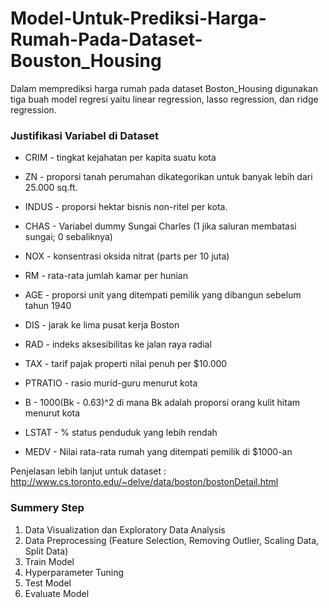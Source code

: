 # Model-Untuk-Prediksi-Harga-Rumah-Pada-Dataset-Bouston_Housing
Dalam memprediksi harga rumah pada dataset Boston_Housing digunakan tiga buah model regresi yaitu linear regression, lasso regression, dan ridge regression.

### Justifikasi Variabel di Dataset
- CRIM - tingkat kejahatan per kapita suatu kota
- ZN - proporsi tanah perumahan dikategorikan untuk banyak lebih dari 25.000 sq.ft.
- INDUS - proporsi hektar bisnis non-ritel per kota.
- CHAS - Variabel dummy Sungai Charles (1 jika saluran membatasi sungai; 0 sebaliknya)
- NOX - konsentrasi oksida nitrat (parts per 10 juta)
- RM - rata-rata jumlah kamar per hunian
- AGE - proporsi unit yang ditempati pemilik yang dibangun sebelum tahun 1940
- DIS - jarak ke lima pusat kerja Boston
- RAD - indeks aksesibilitas ke jalan raya radial
- TAX - tarif pajak properti nilai penuh per $10.000

- PTRATIO - rasio murid-guru menurut kota
- B - 1000(Bk - 0.63)^2 di mana Bk adalah proporsi orang kulit hitam menurut kota
- LSTAT - % status penduduk yang lebih rendah
- MEDV - Nilai rata-rata rumah yang ditempati pemilik di $1000-an

Penjelasan lebih lanjut untuk dataset : http://www.cs.toronto.edu/~delve/data/boston/bostonDetail.html

### Summery Step
1. Data Visualization dan Exploratory Data Analysis
2. Data Preprocessing (Feature Selection, Removing Outlier, Scaling Data, Split Data)
3. Train Model
4. Hyperparameter Tuning
5. Test Model
6. Evaluate Model
